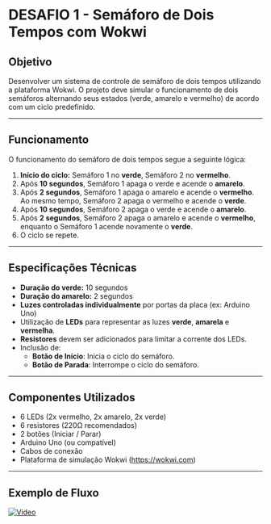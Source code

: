 # DESAFIO 1 - Semáforo de Dois Tempos com Wokwi

## Objetivo

Desenvolver um sistema de controle de semáforo de dois tempos utilizando a plataforma Wokwi. O projeto deve simular o funcionamento de dois semáforos alternando seus estados (verde, amarelo e vermelho) de acordo com um ciclo predefinido.

---

## Funcionamento

O funcionamento do semáforo de dois tempos segue a seguinte lógica:

1. **Início do ciclo:** Semáforo 1 no **verde**, Semáforo 2 no **vermelho**.
2. Após **10 segundos**, Semáforo 1 apaga o verde e acende o **amarelo**.
3. Após **2 segundos**, Semáforo 1 apaga o amarelo e acende o **vermelho**. Ao mesmo tempo, Semáforo 2 apaga o vermelho e acende o **verde**.
4. Após **10 segundos**, Semáforo 2 apaga o verde e acende o **amarelo**.
5. Após **2 segundos**, Semáforo 2 apaga o amarelo e acende o **vermelho**, enquanto o Semáforo 1 acende novamente o **verde**.
6. O ciclo se repete.

---

## Especificações Técnicas

- **Duração do verde:** 10 segundos  
- **Duração do amarelo:** 2 segundos  
- **Luzes controladas individualmente** por portas da placa (ex: Arduino Uno)
- Utilização de **LEDs** para representar as luzes **verde**, **amarela** e **vermelha**.
- **Resistores** devem ser adicionados para limitar a corrente dos LEDs.
- Inclusão de:
  - **Botão de Início**: Inicia o ciclo do semáforo.
  - **Botão de Parada**: Interrompe o ciclo do semáforo.

---

## Componentes Utilizados

- 6 LEDs (2x vermelho, 2x amarelo, 2x verde)
- 6 resistores (220Ω recomendados)
- 2 botões (Iniciar / Parar)
- Arduino Uno (ou compatível)
- Cabos de conexão
- Plataforma de simulação Wokwi (https://wokwi.com)

---

## Exemplo de Fluxo
[![Video](https://keep.google.com/u/0/media/v2/1Sw9T7ZLwl4eqnYsG4ERrwXbejH8AiiJmZggI6nI1UaBq3winzcRqSDLrmdZ1/1hJf0SQnWvRXW86Iu_TBoZagvXRh4AbSgD4Esv7FsBRc1HUuSVapoijur62ND53E?accept=image%2Fgif%2Cimage%2Fjpeg%2Cimage%2Fjpg%2Cimage%2Fpng%2Caudio%2Faac&sz=786)](#)

